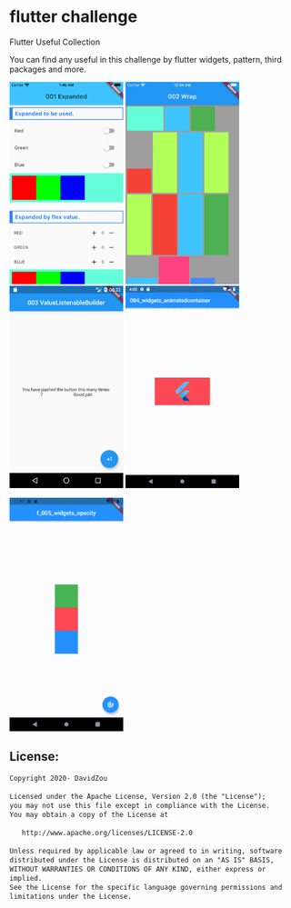 flutter challenge
=====

Flutter Useful Collection

You can find any useful in this challenge by flutter widgets, pattern, third packages and more.

<img src="f_001_widgets_expanded/doc/image/expanded.png" width="200"/> <img src="f_002_widgets_wrap/doc/image/demo.png" width="200"/> <img src="f_003_widget_valuelistenablebuilder/doc/image/003.png" width="200"/> <img src="https://github.com/davidzou/flutter_challenge/blob/master/f_004_widgets_animatedcontainer/doc/image/004_widgets_animatedcontainer_small.gif" width="200"/>
<br>

[//]: # (![opacity_small]&#40;f_005_widgets_opacity/doc/image/005_widgets_opacity_small.gif&#41;)
<img src="f_005_widgets_opacity/doc/image/005_widgets_opacity_small.gif" width="200"/>


## License:

```
Copyright 2020- DavidZou

Licensed under the Apache License, Version 2.0 (the "License");
you may not use this file except in compliance with the License.
You may obtain a copy of the License at

   http://www.apache.org/licenses/LICENSE-2.0

Unless required by applicable law or agreed to in writing, software
distributed under the License is distributed on an "AS IS" BASIS,
WITHOUT WARRANTIES OR CONDITIONS OF ANY KIND, either express or implied.
See the License for the specific language governing permissions and
limitations under the License.
```
